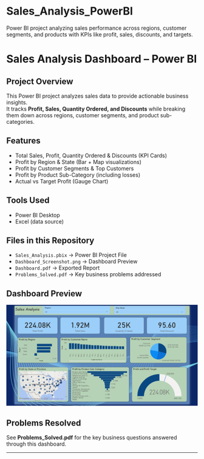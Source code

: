 # Sales_Analysis_PowerBI
Power BI project analyzing sales performance across regions, customer segments, and products with KPIs like profit, sales, discounts, and targets.
# Sales Analysis Dashboard – Power BI

## Project Overview
This Power BI project analyzes sales data to provide actionable business insights.  
It tracks **Profit, Sales, Quantity Ordered, and Discounts** while breaking them down across regions, customer segments, and product sub-categories.  

## Features
- Total Sales, Profit, Quantity Ordered & Discounts (KPI Cards)  
- Profit by Region & State (Bar + Map visualizations)  
- Profit by Customer Segments & Top Customers  
- Profit by Product Sub-Category (including losses)  
- Actual vs Target Profit (Gauge Chart)  

## Tools Used
- Power BI Desktop  
- Excel (data source)  

## Files in this Repository
- `Sales_Analysis.pbix` → Power BI Project File  
- `Dashboard_Screenshot.png` → Dashboard Preview  
- `Dashboard.pdf` → Exported Report  
- `Problems_Solved.pdf` → Key business problems addressed  

##  Dashboard Preview
![Dashboard Screenshot](Dashboard.png)

## Problems Resolved
See **Problems_Solved.pdf** for the key business questions answered through this dashboard.  

---
